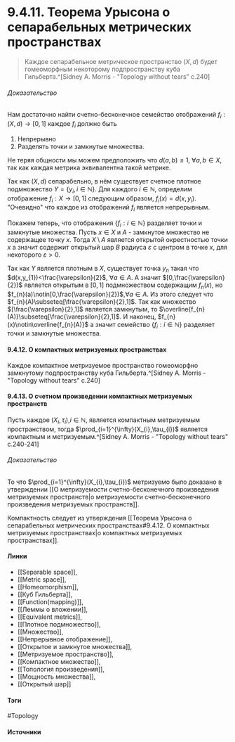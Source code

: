 # 9.4.11. Теорема Урысона о сепарабельных метрических пространствах
>Каждое сепарабельное метрическое пространство $(X,d)$ будет гомеоморфным некоторому подпространству куба Гильберта.^[Sidney A. Morris - "Topology without tears" c.240]

###### Доказательство
Нам достаточно найти счетно-бесконечное семейство отображений $f_{i}:(X,d)\to[0,1]$ каждое $f_{i}$ должно быть
1. Непрерывно
2. Разделять точки и замкнутые множества.

Не теряя общности мы можем предположить что $d(a,b)\le1$, $\forall a,b\in X$, так как каждая метрика эквивалентна такой метрике.

Так как $(X,d)$ сепарабельно, в нём существует счетное плотное подмножество $Y=\{y_{i},i\in\mathbb{N}\}$. Для каждого $i\in\mathbb{N}$, определим отображение $f_{i}:X\to[0,1]$ следующим образом, $f_{i}(x)=d(x,y_{i})$. "Очевидно" что каждое из отображений $f_{i}$ является непрерывным.

Покажем теперь, что отображения $\{f_{i}:i\in\mathbb{N}\}$ разделяет точки и замкнутые множества. Пусть $x\in X$ и $A$ - замкнутое множество не содержащее точку $x$. Тогда $X\setminus A$ является открытой окрестностью точки $x$ а значит содержит открытый шар $B$ радиуса $\varepsilon$ с центром в точке $x$, для некоторого $\varepsilon>0$.

Так как $Y$ является плотным в $X$, существует точка $y_{n}$ такая что $d(x,y_{1})<\frac{\varepsilon}{2}$, $\forall a\in A$. А значит $[0,\frac{\varepsilon}{2})$ является открытым в $[0,1]$ подмножеством содержащим $f_{n}(x)$, но $f_{n}(a)\notin[0,\frac{\varepsilon}{2})$,$\forall a\in A$. Из этого следует что $f_{n}(A)\subseteq[\frac{\varepsilon}{2},1]$. Так как множество $[\frac{\varepsilon}{2},1]$ является замкнутым, то $\overline{f_{n}(A)}\subseteq[\frac{\varepsilon}{2},1]$. И наконец, $f_{n}(x)\notin\overline{f_{n}(A)}$ а значит семейство $\{f_{i}:i\in\mathbb{N}\}$ разделяет точки и замкнутые множества.

#### 9.4.12. О компактных метризуемых пространствах
Каждое компактное метризуемое пространство гомеоморфно замкнутому подпространству куба Гильберта.^[Sidney A. Morris - "Topology without tears" c.240]

#### 9.4.13. О счетном произведении компактных метризуемых пространств
Пусть каждое $(X_{i},\tau_{i})$,$i\in\mathbb{N}$, является компактным метризуемым пространством, тогда $\prod_{i=1}^{\infty}(X_{i},\tau_{i})$ является компактным и метризуемым.^[Sidney A. Morris - "Topology without tears" c.240-241]
###### Доказательство
То что $\prod_{i=1}^{\infty}(X_{i},\tau_{i})$ метризуемо было доказано в утверждении [[О метризуемости счетно-бесконечного произведения метризуемых пространств|о метризуемости счетно-бесконечного произведения метризуемых пространств]]. 

Компактность следует из утверждения [[Теорема Урысона о сепарабельных метрических пространствах#9.4.12. О компактных метризуемых пространствах|о компактных метризуемых пространствах]].
#### Линки
- [[Separable space]],
- [[Metric space]],
- [[Homeomorphism]],
- [[Куб Гильберта]],
- [[Function(mapping)]],
- [[Леммы о вложении]],
- [[Equivalent metrics]],
- [[Плотное подмножество]],
- [[Множество]],
- [[Непрерывное отображение]],
- [[Открытое и замкнутое множества]],
- [[Метризуемое пространство]],
- [[Компактное множество]],
- [[Топология произведения]],
- [[Мощность множества]],
- [[Открытый шар]]
#### Тэги
 #Topology 
#### Источники
